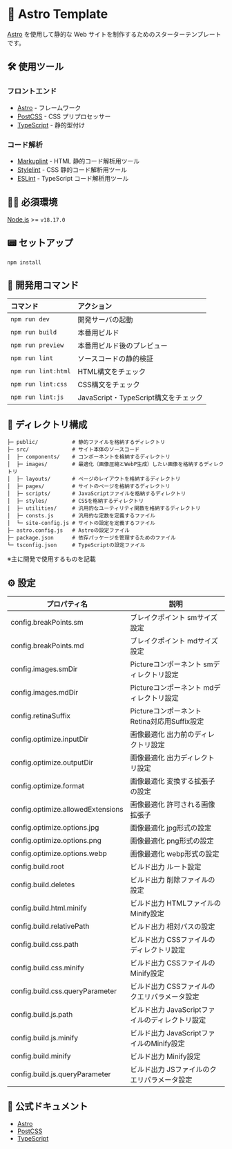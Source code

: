 # 🚀 Astro Template
[Astro](https://astro.build/) を使用して静的な Web サイトを制作するためのスターターテンプレートです。

## 🛠️ 使用ツール
###  フロントエンド
- [Astro](https://astro.build/) - フレームワーク
- [PostCSS](https://postcss.org/) - CSS プリプロセッサー
- [TypeScript](https://www.typescriptlang.org/) - 静的型付け

### コード解析
- [Markuplint](https://markuplint.dev/) - HTML 静的コード解析用ツール
- [Stylelint](https://stylelint.io/) - CSS 静的コード解析用ツール
- [ESLint](https://eslint.org/) - TypeScript コード解析用ツール

## 🧑‍🚀 必須環境
[Node.js](https://nodejs.jp/) >= `v18.17.0`  

## 📟 セットアップ
```
npm install
```

## 🤖 開発用コマンド

| コマンド               | アクション                            |
| :--------------------- | :------------------------------------ |
| `npm run dev`          | 開発サーバの起動                      |
| `npm run build`        | 本番用ビルド                          |
| `npm run preview`      | 本番用ビルド後のプレビュー            |
| `npm run lint`         | ソースコードの静的検証                |
| `npm run lint:html`    | HTML構文をチェック                    |
| `npm run lint:css`     | CSS構文をチェック                     |
| `npm run lint:js`      | JavaScript・TypeScript構文をチェック  |

## 📁 ディレクトリ構成

```
├─ public/           # 静的ファイルを格納するディレクトリ
├─ src/              # サイト本体のソースコード
│  ├─ components/    # コンポーネントを格納するディレクトリ
│  ├─ images/        # 最適化（画像圧縮とWebP生成）したい画像を格納するディレクトリ
│  ├─ layouts/       # ページのレイアウトを格納するディレクトリ
│  ├─ pages/         # サイトのページを格納するディレクトリ
│  ├─ scripts/       # JavaScriptファイルを格納するディレクトリ
│  ├─ styles/        # CSSを格納するディレクトリ
│  ├─ utilities/     # 汎用的なユーティリティ関数を格納するディレクトリ
│  ├─ consts.js      # 汎用的な定数を定義するファイル
│  └─ site-config.js # サイトの設定を定義するファイル
├─ astro.config.js   # Astroの設定ファイル
├─ package.json      # 依存パッケージを管理するためのファイル
└─ tsconfig.json     # TypeScriptの設定ファイル
```
※主に開発で使用するものを記載

## ⚙️ 設定
| プロパティ名                      | 説明                                            |
| --------------------------------- | ----------------------------------------------- |
| config.breakPoints.sm             | ブレイクポイント smサイズ設定                   |
| config.breakPoints.md             | ブレイクポイント mdサイズ設定                   |
| config.images.smDir               | Pictureコンポーネント smディレクトリ設定        |
| config.images.mdDir               | Pictureコンポーネント mdディレクトリ設定        |
| config.retinaSuffix               | Pictureコンポーネント Retina対応用Suffix設定    |
| config.optimize.inputDir          | 画像最適化 出力前のディレクトリ設定             |
| config.optimize.outputDir         | 画像最適化 出力ディレクトリ設定                 |
| config.optimize.format            | 画像最適化 変換する拡張子の設定                 |
| config.optimize.allowedExtensions | 画像最適化 許可される画像拡張子                 |
| config.optimize.options.jpg       | 画像最適化 jpg形式の設定                        |
| config.optimize.options.png       | 画像最適化 png形式の設定                        |
| config.optimize.options.webp      | 画像最適化 webp形式の設定                       |
| config.build.root                 | ビルド出力 ルート設定                           |
| config.build.deletes              | ビルド出力 削除ファイルの設定                   |
| config.build.html.minify          | ビルド出力 HTMLファイルのMinify設定             |
| config.build.relativePath         | ビルド出力 相対パスの設定                       |
| config.build.css.path             | ビルド出力 CSSファイルのディレクトリ設定        |
| config.build.css.minify           | ビルド出力 CSSファイルのMinify設定              |
| config.build.css.queryParameter   | ビルド出力 CSSファイルのクエリパラメータ設定    |
| config.build.js.path              | ビルド出力 JavaScriptファイルのディレクトリ設定 |
| config.build.js.minify            | ビルド出力 JavaScriptファイルのMinify設定       |
| config.build.minify               | ビルド出力 Minify設定                           |
| config.build.js.queryParameter    | ビルド出力 JSファイルのクエリパラメータ設定     |

## 👀 公式ドキュメント
- [Astro](https://docs.astro.build/ja/getting-started/)
- [PostCSS](https://postcss.org/docs/)
- [TypeScript](https://www.typescriptlang.org/docs/)